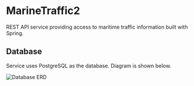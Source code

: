 # MarineTraffic2
REST API service providing access to maritime traffic information built with Spring.

## Database

Service uses PostgreSQL as the database. Diagram is shown below.

![Database ERD](https://i.imgur.com/PFF611Z.jpg)
